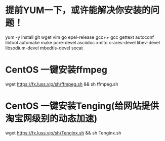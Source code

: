   # 提前YUM一下，或许能解决你安装的问题！
yum -y install git wget vim go epel-release gcc++ gcc gettext autoconf libtool automake make pcre-devel asciidoc xmlto c-ares-devel libev-devel libsodium-devel mbedtls-devel socat
  # CentOS 一键安装ffmpeg
wget https://fx.luss.vip/sh/ffmpeg.sh && sh ffmpeg.sh
  # CentOS 一键安装Tenging(给网站提供淘宝网级别的动态加速)
wget https://fx.luss.vip/sh/Tenginx.sh && sh Tenginx.sh
